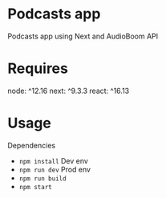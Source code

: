 # Podcasts app
Podcasts app using Next and AudioBoom API

# Requires 
node: ^12.16
next: ^9.3.3
react: ^16.13

# Usage
Dependencies
* `npm install`
Dev env
* `npm run dev`
Prod env
* `npm run build`
* `npm start`
